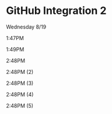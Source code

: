 # GitHub Integration 2

Wednesday 8/19

1:47PM

1:49PM

2:48PM

2:48PM (2)

2:48PM (3)

2:48PM (4)

2:48PM (5)

